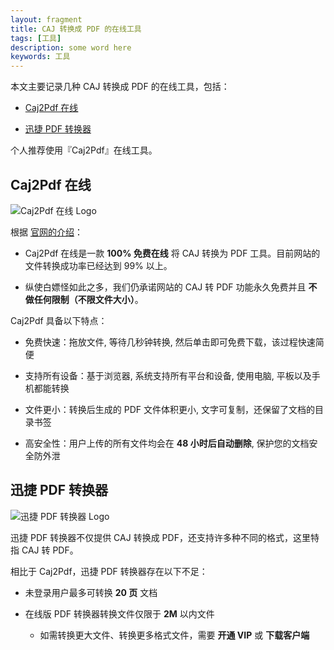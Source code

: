 ```yaml
---
layout: fragment
title: CAJ 转换成 PDF 的在线工具
tags: [工具]
description: some word here
keywords: 工具
---
```


本文主要记录几种 CAJ 转换成 PDF 的在线工具，包括：

- [Caj2Pdf 在线](https://caj2pdf.cn/)

- [迅捷 PDF 转换器](http://app.xunjiepdf.com/caj2pdf/)

个人推荐使用『Caj2Pdf』在线工具。


## Caj2Pdf 在线

![Caj2Pdf 在线 Logo](https://caj2pdf.cn/favicon.ico)

根据 [官网的介绍](https://caj2pdf.cn/doc/caj2pdf.caj/1)：

- Caj2Pdf 在线是一款 **100% 免费在线** 将 CAJ 转换为 PDF 工具。目前网站的文件转换成功率已经达到 99% 以上。

- 纵使白嫖怪如此之多，我们仍承诺网站的 CAJ 转 PDF 功能永久免费并且 **不做任何限制（不限文件大小）**。

Caj2Pdf 具备以下特点：

- 免费快速：拖放文件, 等待几秒钟转换, 然后单击即可免费下载，该过程快速简便

- 支持所有设备：基于浏览器, 系统支持所有平台和设备, 使用电脑, 平板以及手机都能转换

- 文件更小：转换后生成的 PDF 文件体积更小, 文字可复制，还保留了文档的目录书签

- 高安全性：用户上传的所有文件均会在 **48 小时后自动删除**, 保护您的文档安全防外泄


## 迅捷 PDF 转换器

![迅捷 PDF 转换器 Logo](https://app.xunjiepdf.com/favicon.ico)

迅捷 PDF 转换器不仅提供 CAJ 转换成 PDF，还支持许多种不同的格式，这里特指 CAJ 转 PDF。

相比于 Caj2Pdf，迅捷 PDF 转换器存在以下不足：

- 未登录用户最多可转换 **20 页** 文档

- 在线版 PDF 转换器转换文件仅限于 **2M** 以内文件
  - 如需转换更大文件、转换更多格式文件，需要 **开通 VIP** 或 **下载客户端**


